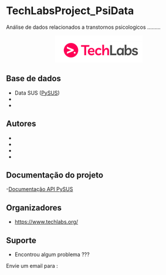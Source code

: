 # TechLabsProject_PsiData

Análise de dados relacionados a transtornos psicologicos .........

<p align="center">
  <img src="/tech.png" >
</p>

## Base de dados

- Data SUS ([PySUS](https://pypi.org/project/PySUS))
- 
- 

## Autores

-
-
-
-

## Documentação do projeto

-[Documentação API PySUS](https://pysus.readthedocs.io/_/downloads/en/latest/pdf/)

## Organizadores

* https://www.techlabs.org/

## Suporte

* Encontrou algum problema ???

Envie um email para : 



